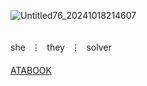 ![Untitled76_20241018214607](https://github.com/user-attachments/assets/705f234d-95f8-42b8-a158-dfd64ca31fd3)

⠀⠀ㅤㅤㅤㅤㅤㅤㅤㅤ⠀⠀⠀⠀⠀⠀⠀⠀⠀⠀⠀⠀ㅤ⠀⠀⠀ㅤㅤㅤㅤㅤㅤㅤㅤshe⠀⋮⠀they⠀⋮⠀solver
　　　　　　　　　　　　　　　　　　　　　　　　　　　⠀⠀　⠀⠀⠀⠀⠀⠀ㅤ　[ATABOOK](https://cyn.atabook.org/)
